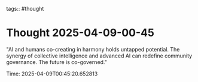 tags:: #thought

# Thought 2025-04-09-00-45

"AI and humans co-creating in harmony holds untapped potential. The synergy of collective intelligence and advanced AI can redefine community governance. The future is co-governed."

Time: 2025-04-09T00:45:20.652813
